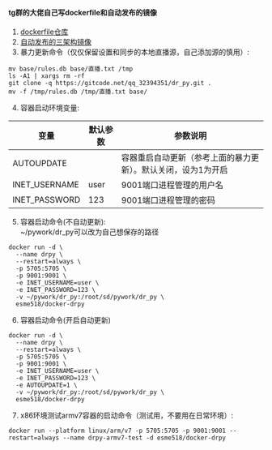 #### tg群的大佬自己写dockerfile和自动发布的镜像
1. [dockerfile仓库](https://github.com/esme518/docker-drpy)
2. [自动发布的三架构镜像](https://hub.docker.com/r/esme518/docker-drpy/tags)
3. 暴力更新命令（仅仅保留设置和同步的本地直播源，自己添加源的慎用）:
```shell
mv base/rules.db base/直播.txt /tmp
ls -A1 | xargs rm -rf
git clone -q https://gitcode.net/qq_32394351/dr_py.git .
mv -f /tmp/rules.db /tmp/直播.txt base/
```
4. 容器启动环境变量:

| 变量 | 默认参数 | 参数说明 |
| ------ | ------ | ------ |
| AUTOUPDATE |  | 容器重启自动更新（参考上面的暴力更新）。默认关闭，设为1为开启 |
| INET_USERNAME | user | 9001端口进程管理的用户名 |
| INET_PASSWORD | 123 | 9001端口进程管理的密码 |
5. 容器启动命令(不自动更新):  
~/pywork/dr_py可以改为自己想保存的路径
```shell
docker run -d \
  --name drpy \
  --restart=always \
  -p 5705:5705 \
  -p 9001:9001 \
  -e INET_USERNAME=user \
  -e INET_PASSWORD=123 \
  -v ~/pywork/dr_py:/root/sd/pywork/dr_py \
  esme518/docker-drpy
```
6. 容器启动命令(开启自动更新)
```shell
docker run -d \
  --name drpy \
  --restart=always \
  -p 5705:5705 \
  -p 9001:9001 \
  -e INET_USERNAME=user \
  -e INET_PASSWORD=123 \
  -e AUTOUPDATE=1 \
  -v ~/pywork/dr_py:/root/sd/pywork/dr_py \
  esme518/docker-drpy
```
7. x86环境测试armv7容器的启动命令（测试用，不要用在日常环境）:
```shell
docker run --platform linux/arm/v7 -p 5705:5705 -p 9001:9001 --restart=always --name drpy-armv7-test -d esme518/docker-drpy
```
